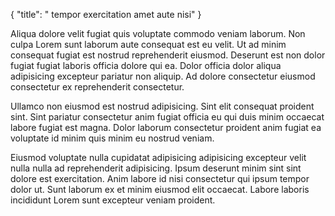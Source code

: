 {
  "title": " tempor exercitation amet aute nisi"
}

Aliqua dolore velit fugiat quis voluptate commodo veniam laborum. Non culpa Lorem sunt laborum aute consequat est eu velit. Ut ad minim consequat fugiat est nostrud reprehenderit eiusmod. Deserunt est non dolor fugiat fugiat laboris officia dolore qui ea. Dolor officia dolor aliqua adipisicing excepteur pariatur non aliquip. Ad dolore consectetur eiusmod consectetur ex reprehenderit consectetur.

Ullamco non eiusmod est nostrud adipisicing. Sint elit consequat proident sint. Sint pariatur consectetur anim fugiat officia eu qui duis minim occaecat labore fugiat est magna. Dolor laborum consectetur proident anim fugiat ea voluptate id minim quis minim eu nostrud veniam.

Eiusmod voluptate nulla cupidatat adipisicing adipisicing excepteur velit nulla nulla ad reprehenderit adipisicing. Ipsum deserunt minim sint sint dolore est exercitation. Anim labore id nisi consectetur qui ipsum tempor dolor ut. Sunt laborum ex et minim eiusmod elit occaecat. Labore laboris incididunt Lorem sunt excepteur veniam proident.